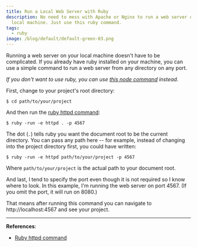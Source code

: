 ```yaml
---
title: Run a Local Web Server with Ruby
description: No need to mess with Apache or Nginx to run a web server on your
  local machine. Just use this ruby command.
tags:
  - ruby
image: /blog/default/default-green-03.png
---
```


Running a web server on your local machine doesn't have to be complicated. If you already have ruby installed on your machine, you can use a simple command to run a web server from any directory on any port.

_If you don't want to use ruby, you can use [this node command](/blog/run-local-web-server-node/) instead._

First, change to your project's root directory:

    $ cd path/to/your/project

And then run the [ruby httpd command](https://apidock.com/ruby/Object/httpd):

    $ ruby -run -e httpd . -p 4567

The dot (`.`) tells ruby you want the document root to be the current directory. You can pass any path here -- for example, instead of changing into the project directory first, you could have written:

    $ ruby -run -e httpd path/to/your/project -p 4567

Where `path/to/your/project` is the actual path to your document root.

And last, I tend to specify the port even though it is not required so I know where to look. In this example, I'm running the web server on port 4567. (If you omit the port, it will run on 8080.)

That means after running this command you can navigate to http://localhost:4567 and see your project.

---

**References**:

- [Ruby httpd command](https://apidock.com/ruby/Object/httpd)
